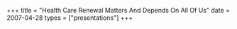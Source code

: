 +++
title = "Health Care Renewal Matters And Depends On All Of Us"
date = 2007-04-28
types = ["presentations"]
+++
